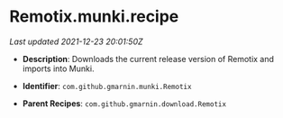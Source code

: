 # Remotix.munki.recipe

_Last updated 2021-12-23 20:01:50Z_

- **Description**: Downloads the current release version of Remotix and imports into Munki.

- **Identifier**: `com.github.gmarnin.munki.Remotix`

- **Parent Recipes**: `com.github.gmarnin.download.Remotix`
